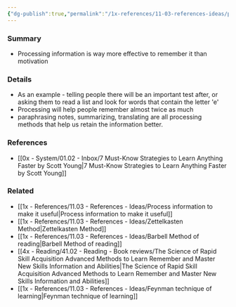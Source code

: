 ```yaml
---
{"dg-publish":true,"permalink":"/1x-references/11-03-references-ideas/processing-more-important-than-motivation-for-remembering-information/","title":"Processing more important than motivation for remembering information","dgShowBacklinks":false}
---
```



### Summary
- Processing information is way more effective to remember it than motivation

### Details
- As an example - telling people there will be an important test after, or asking them to read a list and look for words that contain the letter 'e'
- Processing will help people remember almost twice as much
- paraphrasing notes, summarizing, translating are all processing methods that help us retain the information better.

### References
- [[0x - System/01.02 - Inbox/7 Must-Know Strategies to Learn Anything Faster by Scott Young\|7 Must-Know Strategies to Learn Anything Faster by Scott Young]]

### Related
- [[1x - References/11.03 - References - Ideas/Process information to make it useful\|Process information to make it useful]]
- [[1x - References/11.03 - References - Ideas/Zettelkasten Method\|Zettelkasten Method]]
- [[1x - References/11.03 - References - Ideas/Barbell Method of reading\|Barbell Method of reading]]
- [[4x - Reading/41.02 - Reading - Book reviews/The Science of Rapid Skill Acquisition Advanced Methods to Learn Remember and Master New Skills Information and Abilities\|The Science of Rapid Skill Acquisition Advanced Methods to Learn Remember and Master New Skills Information and Abilities]]
- [[1x - References/11.03 - References - Ideas/Feynman technique of learning\|Feynman technique of learning]]